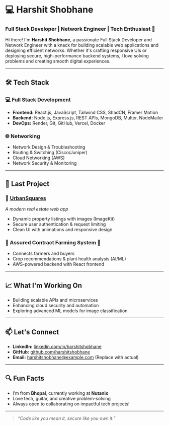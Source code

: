 # 💻 Harshit Shobhane

### Full Stack Developer | Network Engineer | Tech Enthusiast 🚀

Hi there! I'm **Harshit Shobhane**, a passionate Full Stack Developer and Network Engineer with a knack for building scalable web applications and designing efficient networks. Whether it's crafting responsive UIs or deploying secure, high-performance backend systems, I love solving problems and creating smooth digital experiences.

---

## 🛠 Tech Stack

### 💻 Full Stack Development
- **Frontend:** React.js, JavaScript, Tailwind CSS, ShadCN, Framer Motion
- **Backend:** Node.js, Express.js, REST APIs, MongoDB, Multer, NodeMailer
- **DevOps:** Render, Git, GitHub, Vercel, Docker

### 🌐 Networking
- Network Design & Troubleshooting
- Routing & Switching (Cisco/Juniper)
- Cloud Networking (AWS)
- Network Security & Monitoring

---

## 🔐 Last Project

### 🔹 [UrbanSquares](https://urban-squares.vercel.app)
*A modern real estate web app*  
- Dynamic property listings with images (ImageKit)
- Secure user authentication & request limiting
- Clean UI with animations and responsive design

### 🔹 Assured Contract Farming System 🌾  
- Connects farmers and buyers
- Crop recommendations & plant health analysis (AI/ML)
- AWS-powered backend with React frontend

---

## 📈 What I'm Working On
- Building scalable APIs and microservices
- Enhancing cloud security and automation
- Exploring advanced ML models for image classification

---

## 📫 Let's Connect
- **LinkedIn:** [linkedin.com/in/harshitshobhane](https://linkedin.com/in/harshitshobhane)
- **GitHub:** [github.com/harshitshobhane](https://github.com/harshitshobhane)
- **Email:** harshitshobhane@example.com (Replace with actual)

---

## 🔍 Fun Facts
- I’m from **Bhopal**, currently working at **Nutanix**
- Love tech, guitar, and creative problem-solving
- Always open to collaborating on impactful tech projects!

---

> *“Code like you mean it, secure like you own it.”*

